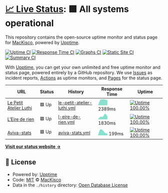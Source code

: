 # [📈 Live Status](https://MacKisco.github.io/upptime): <!--live status--> **🟩 All systems operational**

This repository contains the open-source uptime monitor and status page for [MacKisco](https://MacKisco.github.io/upptime), powered by [Upptime](https://github.com/upptime/upptime).

[![Uptime CI](https://github.com/koj-co/upptime/workflows/Uptime%20CI/badge.svg)](https://github.com/koj-co/upptime/actions?query=workflow%3A%22Uptime+CI%22)
[![Response Time CI](https://github.com/koj-co/upptime/workflows/Response%20Time%20CI/badge.svg)](https://github.com/koj-co/upptime/actions?query=workflow%3A%22Response+Time+CI%22)
[![Graphs CI](https://github.com/koj-co/upptime/workflows/Graphs%20CI/badge.svg)](https://github.com/koj-co/upptime/actions?query=workflow%3A%22Graphs+CI%22)
[![Static Site CI](https://github.com/koj-co/upptime/workflows/Static%20Site%20CI/badge.svg)](https://github.com/koj-co/upptime/actions?query=workflow%3A%22Static+Site+CI%22)
[![Summary CI](https://github.com/koj-co/upptime/workflows/Summary%20CI/badge.svg)](https://github.com/koj-co/upptime/actions?query=workflow%3A%22Summary+CI%22)

With [Upptime](https://upptime.js.org), you can get your own unlimited and free uptime monitor and status page, powered entirely by a GitHub repository. We use [Issues](https://github.com/MacKisco/upptime/issues) as incident reports, [Actions](https://github.com/MacKisco/upptime/actions) as uptime monitors, and [Pages](https://MacKisco.github.io/upptime) for the status page.

<!--start: status pages-->
<!-- This summary is generated by Upptime (https://github.com/upptime/upptime) -->
<!-- Do not edit this manually, your changes will be overwritten -->

| URL                                                      | Status | History                                                                                                             | Response Time                                                                                | Uptime                                                                                                                                                                                                                                         |
| -------------------------------------------------------- | ------ | ------------------------------------------------------------------------------------------------------------------- | -------------------------------------------------------------------------------------------- | ---------------------------------------------------------------------------------------------------------------------------------------------------------------------------------------------------------------------------------------------- |
| [Le Petit Atelier Luthi](https://lepetitatelierluthi.fr) | 🟩 Up  | [le-petit-atelier-luthi.yml](https://github.com/MacKisco/upptime/commits/master/history/le-petit-atelier-luthi.yml) | <img alt="Response time graph" src="./graphs/le-petit-atelier-luthi.png" height="20"> 2389ms | [![Uptime 100.00%](https://img.shields.io/endpoint?url=https%3A%2F%2Fraw.githubusercontent.com%2FMacKisco%2Fupptime%2Fmaster%2Fapi%2Fle-petit-atelier-luthi%2Fuptime.json)](https://MacKisco.github.io/upptime/history/le-petit-atelier-luthi) |
| [L'Eire de rien](https://leirederien.fr)                 | 🟩 Up  | [l-eire-de-rien.yml](https://github.com/MacKisco/upptime/commits/master/history/l-eire-de-rien.yml)                 | <img alt="Response time graph" src="./graphs/l-eire-de-rien.png" height="20"> 1830ms         | [![Uptime 100.00%](https://img.shields.io/endpoint?url=https%3A%2F%2Fraw.githubusercontent.com%2FMacKisco%2Fupptime%2Fmaster%2Fapi%2Fl-eire-de-rien%2Fuptime.json)](https://MacKisco.github.io/upptime/history/l-eire-de-rien)                 |
| [Aviva-stats](https://aviva-stats.netlify.app)           | 🟩 Up  | [aviva-stats.yml](https://github.com/MacKisco/upptime/commits/master/history/aviva-stats.yml)                       | <img alt="Response time graph" src="./graphs/aviva-stats.png" height="20"> 199ms             | [![Uptime 100.00%](https://img.shields.io/endpoint?url=https%3A%2F%2Fraw.githubusercontent.com%2FMacKisco%2Fupptime%2Fmaster%2Fapi%2Faviva-stats%2Fuptime.json)](https://MacKisco.github.io/upptime/history/aviva-stats)                       |

<!--end: status pages-->

[**Visit our status website →**](https://MacKisco.github.io/upptime)

## 📄 License

- Powered by: [Upptime](https://github.com/upptime/upptime)
- Code: [MIT](./LICENSE) © [MacKisco](https://MacKisco.github.io/upptime)
- Data in the `./history` directory: [Open Database License](https://opendatacommons.org/licenses/odbl/1-0/)

